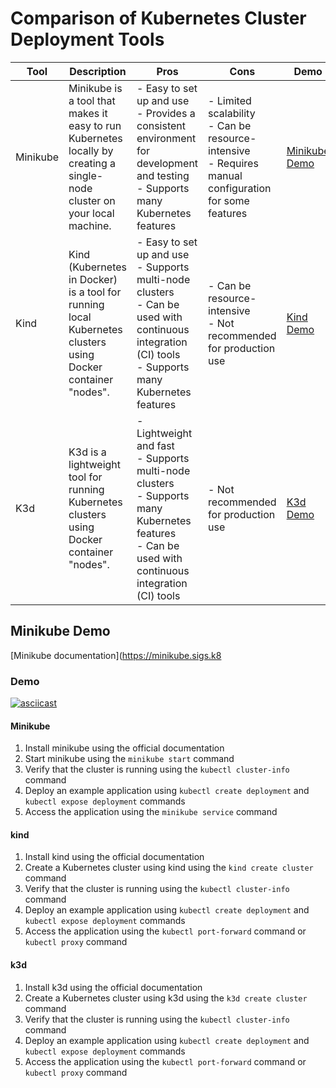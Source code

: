 # Comparison of Kubernetes Cluster Deployment Tools

| Tool | Description | Pros | Cons | Demo |
| --- | --- | --- | --- | --- |
| Minikube | Minikube is a tool that makes it easy to run Kubernetes locally by creating a single-node cluster on your local machine. | - Easy to set up and use<br>- Provides a consistent environment for development and testing<br>- Supports many Kubernetes features | - Limited scalability<br>- Can be resource-intensive<br>- Requires manual configuration for some features | [Minikube Demo](https://minikube.sigs.k8s.io/docs/quickstart/) |
| Kind | Kind (Kubernetes in Docker) is a tool for running local Kubernetes clusters using Docker container "nodes". | - Easy to set up and use<br>- Supports multi-node clusters<br>- Can be used with continuous integration (CI) tools<br>- Supports many Kubernetes features | - Can be resource-intensive<br>- Not recommended for production use | [Kind Demo](https://kind.sigs.k8s.io/docs/user/quick-start/) |
| K3d | K3d is a lightweight tool for running Kubernetes clusters using Docker container "nodes". | - Lightweight and fast<br>- Supports multi-node clusters<br>- Supports many Kubernetes features<br>- Can be used with continuous integration (CI) tools | - Not recommended for production use | [K3d Demo](https://k3d.io/#getting-started) |

## Minikube Demo

[Minikube documentation](https://minikube.sigs.k8



### Demo

[![asciicast](https://asciinema.org/a/583667.svg)](https://asciinema.org/a/583667)

#### Minikube

1. Install minikube using the official documentation
2. Start minikube using the `minikube start` command
3. Verify that the cluster is running using the `kubectl cluster-info` command
4. Deploy an example application using `kubectl create deployment` and `kubectl expose deployment` commands
5. Access the application using the `minikube service` command

#### kind

1. Install kind using the official documentation
2. Create a Kubernetes cluster using kind using the `kind create cluster` command
3. Verify that the cluster is running using the `kubectl cluster-info` command
4. Deploy an example application using `kubectl create deployment` and `kubectl expose deployment` commands
5. Access the application using the `kubectl port-forward` command or `kubectl proxy` command

#### k3d

1. Install k3d using the official documentation
2. Create a Kubernetes cluster using k3d using the `k3d create cluster` command
3. Verify that the cluster is running using the `kubectl cluster-info` command
4. Deploy an example application using `kubectl create deployment` and `kubectl expose deployment` commands
5. Access the application using the `kubectl port-forward` command or `kubectl proxy` command


